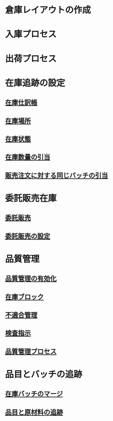 # 倉庫レイアウトの作成
# 入庫プロセス
# 出荷プロセス
# 在庫追跡の設定
## [在庫仕訳帳](inventory-journals.md)
## [在庫場所](inventory-locations.md)
## [在庫状態](inventory-statuses.md)
## [在庫数量の引当](reserve-inventory-quantities.md)
## [販売注文に対する同じバッチの引当](../sales-marketing/reserve-same-batch-sales-order.md)
# 委託販売在庫
## [委託販売](consignment.md)
## [委託販売の設定](set-up-consignment.md)
# 品質管理
## [品質管理の有効化](enable-quality-management.md)
## [在庫ブロック](inventory-blocking.md)
## [不適合管理](enable-nonconformance-management.md)
## [検査指示](quarantine-orders.md)
## [品質管理プロセス](quality-management-processes.md)
# 品目とバッチの追跡
## [在庫バッチのマージ](merge-inventory-batches.md)
## [品目と原材料の追跡](trace-items-raw-materials-inventory-production-sales.md)
